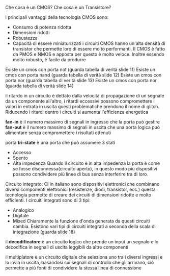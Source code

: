 Che cosa è un CMOS?
Che cosa è un Transistore?



I principali vantaggi della tecnologia CMOS sono:
- Consumo di potenza ridotta
- Dimensioni ridotti
- Robustezza
- Capacità di essere miniaturizzati
i circuiti CMOS hanno un'alta densità di transistor che permette loro di essere molto performanti. Il CMOS è fatto da PMOS e NMOS e apposta per questo è molto veloce.
Inoltre essendo molto robusto, è facile da produrre

Esiste un cmos con porta not (guarda tabella di verità slide 11)
Esiste un cmos con porta nand (guarda tabella di verità slide 12)
Esiste un cmos con porta nor (guarda tabella di verità slide 13)
Esiste un cmos con porta nor (guarda tabella di verità slide 14)


il ritardo in un circuito è dettato dalla velocità di propagazione di un segnale da un componente all'altro, i ritardi eccessivi possono compromettere i valori in entrata in uscita questi problematiche prendono il nome di glitch. Riducendo i ritardi dentro i circuiti si aumenta l'efficienza energetica 

**fan-in** è il numero massimo di segnali in ingresso che la porta può gestire 
**fan-out** è il numero massimo di segnali in uscita che una porta logica può alimentare senza compromettere i risultati ottenuti


porta **tri-state** è una porta che può assumere 3 stati 
- Accesso
- Spento
- Alta impedenza
Quando il circuito è in alta impedenza la porta è come se fosse disconnessa(circuito aperto), in questo modo più dispositivi possono condividere più linee di bus senza interferire tra di loro.

Circuito integrato: CI in italiano sono dispositivi elettronici che combinano diversi componenti elettronici (resistenze, diodi, transistor, ecc.) questa tecnologia permette di creare dei circuiti di dimensioni ridotte e molto efficienti. I circuiti integrati sono di 3 tipi:
- Analogico
- Digitale
- Mixed
Chiaramente la funzione d'onda generata da questi circuiti cambia. Esistono vari tipi di circuiti integrati a seconda della scala di integrazione (guarda slide 18)

il **decodificatore** è un circuito logico che prende un input un segnalo e lo decodifica in segnali di uscita leggibili da altre componenti

il multiplatore è un circuito digitale che seleziona uno tra i diversi ingressi e lo invia in uscita, basandosi sui segnali di controllo che gli arrivano, ciò permette a più fonti di condividere la stessa linea di connessione